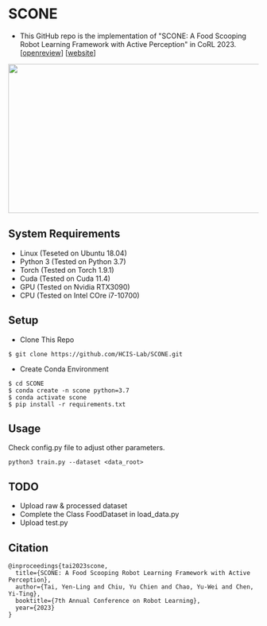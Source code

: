 # SCONE

- This GitHub repo is the implementation of "SCONE: A Food Scooping Robot Learning Framework with Active Perception" in CoRL 2023.
[[openreview](https://openreview.net/forum?id=yHlUVHWnBN)] [[website](https://sites.google.com/view/corlscone)]

<p align="center">
  <img width="600" height="300" src="images/sample.gif">
</p>

## System Requirements
- Linux (Teseted on Ubuntu 18.04)
- Python 3 (Tested on Python 3.7)
- Torch (Tested on Torch 1.9.1)
- Cuda (Tested on Cuda 11.4)
- GPU (Tested on Nvidia RTX3090)
- CPU (Tested on Intel COre i7-10700)

## Setup
- Clone This Repo
```
$ git clone https://github.com/HCIS-Lab/SCONE.git
```
- Create Conda Environment
```
$ cd SCONE
$ conda create -n scone python=3.7
$ conda activate scone
$ pip install -r requirements.txt
```

## Usage
Check config.py file to adjust other parameters.
```
python3 train.py --dataset <data_root>
```

## TODO
- Upload raw & processed dataset
- Complete the Class FoodDataset in load_data.py
- Upload test.py

## Citation
```
@inproceedings{tai2023scone,
  title={SCONE: A Food Scooping Robot Learning Framework with Active Perception},
  author={Tai, Yen-Ling and Chiu, Yu Chien and Chao, Yu-Wei and Chen, Yi-Ting},
  booktitle={7th Annual Conference on Robot Learning},
  year={2023}
}
```
